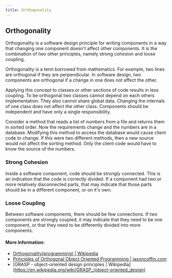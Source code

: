```yaml
---
title: Orthogonality
---
```


## Orthogonality

Orthogonality is a software design principle for writing components in a way that changing one component doesn't affect other components. It is the combination of two other principles, namely strong cohesion and loose coupling.

Orthogonality is a term borrowed from mathematics.  For example, two lines are orthogonal if they are perpendicular.  In software design, two components are orthogonal if a change in one does not affect the other.

Applying this concept to classes or other sections of code results in less coupling.  To be orthogonal two classes cannot depend on each others implementation.  They also cannot share global data.  Changing the internals of one class does not affect the other class.  Components should be independent and have only a single responsibility. 

Consider a method that reads a list of numbers from a file and returns them in sorted order.  Now the requirements change and the numbers are in a database.  Modifying this method to access the database would cause client code to change.  If this were two different methods, then a new source would not affect the sorting method.  Only the client code would have to know the source of the numbers.

### Strong Cohesion

Inside a software component, code should be strongly connected. This is an indication that the code is correctly divided. If a component had two or more relatively disconnected parts, that may indicate that those parts should be in a different component, or on it's own.

### Loose Coupling

Between software components, there should be few connections. If two components are strongly coupled, it may indicate that they need to be one component, or that they need to be differently divided into more components.

#### More Information:
* [Orthogonality(programming) | Wikipedia](https://en.wikipedia.org/wiki/Orthogonality_(programming))
* [Principles of Orthogonal Object Oriented Programming | jasoncoffin.com](http://www.jasoncoffin.com/cohesion-and-coupling-principles-of-orthogonal-object-oriented-programming/)
* [GRASP - object-oriented design principles | Wikipedia](https://en.wikipedia.org/wiki/GRASP_(object-oriented_design)

